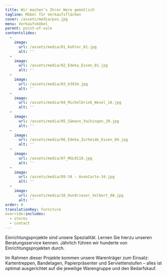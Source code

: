 ```yaml
---
title: Wir machen’s Ihrer Ware gemütlich
tagline: Möbel für Verkaufsflächen
cover: /assets/media/pos.jpg
menu: Verkaufsmöbel
parent: point-of-sale
contentslides:
  -
    image:
      url: /assets/media/01_Kohler_01.jpg
      alt: ''
  -
    image:
      url: /assets/media/02_Edeka_Essen_01.jpg
      alt: ''
  -
    image:
      url: /assets/media/03_b3934.jpg
      alt: ''
  -
    image:
      url: /assets/media/04_Michelbrink_Wesel_16.jpg
      alt: ''
  -
    image:
      url: /assets/media/05_Sämann_Vaihingen_29.jpg
      alt: ''
  -
    image:
      url: /assets/media/06_Edeka_Zurheide_Essen_04.jpg
      alt: ''
  -
    image:
      url: /assets/media/07_MGL0110.jpg
      alt: ''
  -
    image:
      url: /assets/media/09-34 - AvanCarte-34.jpg
      alt: ''
  -
    image:
      url: /assets/media/10_Hundrieser_Velbert_08.jpg
      alt: ''
order: 0
translationKey: furniture
override:includes:
  - stores
  - contact
---
```

Einrichtungsprojekte sind unsere Spezialität. Lernen Sie hierzu unseren Beratungsservice kennen. Jährlich führen wir hunderte von Einrichtungsprojekten durch.

Im Rahmen dieser Projekte kommen unsere Warenträger zum Einsatz: Kartentreppen, Bandetagen, Papierpräsenter und Serviettenstufen – alles ist optimal ausgerichtet auf die jeweilige Warengruppe und den Bedarfskauf.

